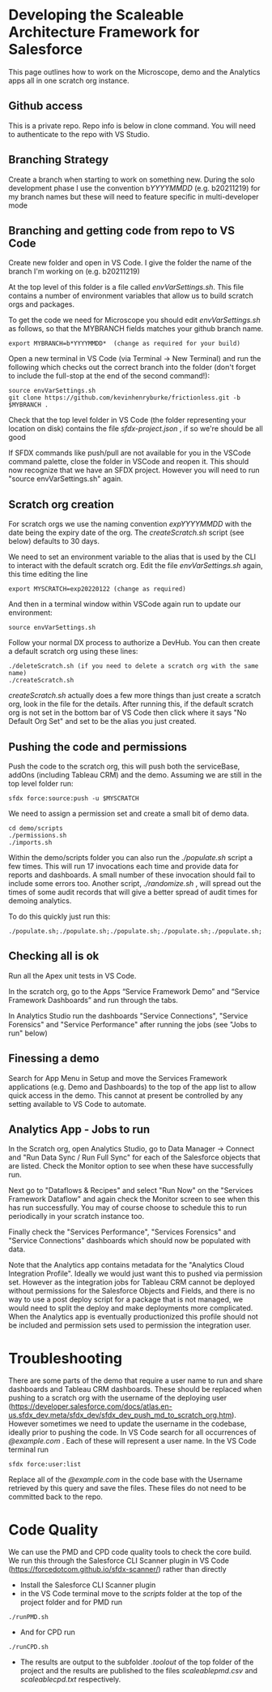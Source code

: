 # Developing the Scaleable Architecture Framework for Salesforce

This page outlines how to work on the Microscope, demo and the Analytics apps all in one scratch org instance. 

## Github access

This is a private repo. Repo info is below in clone command. You will need to authenticate to the repo with VS Studio.


## Branching Strategy

Create a branch when starting to work on something new. During the solo development phase I use the convention b*YYYYMMDD* (e.g. b20211219) for my branch names but these will need to feature specific in multi-developer mode


## Branching and getting code from repo to VS Code

Create new folder and open in VS Code. I give the folder the name of the branch I'm working on (e.g. b20211219)

At the top level of this folder is a file called *envVarSettings.sh*. This file contains a number of environment variables that allow us to build scratch orgs and packages.

To get the code we need for Microscope you should edit *envVarSettings.sh* as follows, so that the MYBRANCH fields matches your github branch name.


```
export MYBRANCH=b*YYYYMMDD*  (change as required for your build)
```


Open a new terminal in VS Code (via Terminal -> New Terminal) and run the following which checks out the correct branch into the folder (don't forget to include the full-stop at the end of the second command!):

```
source envVarSettings.sh
git clone https://github.com/kevinhenryburke/frictionless.git -b $MYBRANCH .
```

Check that the top level folder in VS Code (the folder representing your location on disk) contains the file *sfdx-project.json* , if so we're should be all good

If SFDX commands like push/pull are not available for you in the VSCode command palette, close the folder in VSCode and reopen it. This should now recognize that we have an SFDX project. However you will need to run "source envVarSettings.sh" again.

## Scratch org creation

For scratch orgs we use the naming convention  *expYYYYMMDD* with the date being the expiry date of the org. The *createScratch.sh* script (see below) defaults to 30 days. 

We need to set an environment variable to the alias that is used by the CLI to interact with the default scratch org. Edit the file  *envVarSettings.sh* again, this time editing the line


```
export MYSCRATCH=exp20220122 (change as required)
```

And then in a terminal window within VSCode again run to update our environment:

```
source envVarSettings.sh
```


Follow your normal DX process to authorize a DevHub. You can then create a default scratch org using these lines:

```
./deleteScratch.sh (if you need to delete a scratch org with the same name)
./createScratch.sh
```
*createScratch.sh* actually does a few more things than just create a scratch org, look in the file for the details. After running this, if the default scratch org is not set in the bottom bar of VS Code then click where it says "No Default Org Set" and set to be the alias you just created.


## Pushing the code and permissions


Push the code to the scratch org, this will push both the serviceBase, addOns (including Tableau CRM) and the demo. Assuming we are still in the top level folder run:

```
sfdx force:source:push -u $MYSCRATCH
```

We need to assign a permission set and create a small bit of demo data. 

```
cd demo/scripts
./permissions.sh
./imports.sh
```

Within the demo/scripts folder you can also run the *./populate.sh* script a few times. This will run 17 invocations each time and provide data for reports and dashboards. A small number of these invocation should fail to include some errors too. Another script, *./randomize.sh* , will spread out the times of some audit records that will give a better spread of audit times for demoing analytics. 

To do this quickly just run this:

```
./populate.sh;./populate.sh;./populate.sh;./populate.sh;./populate.sh;./populate.sh;./populate.sh;./populate.sh;./populate.sh;./populate.sh;./randomize.sh;./randomize.sh;./randomize.sh
```

## Checking all is ok

Run all the Apex unit tests in VS Code.

In the scratch org, go to the Apps “Service Framework Demo” and “Service Framework Dashboards” and run through the tabs.

In Analytics Studio run the dashboards "Service Connections", "Service Forensics" and "Service Performance" after running the jobs (see "Jobs to run" below)

## Finessing a demo

Search for App Menu in Setup and move the Services Framework applications (e.g. Demo and Dashboards) to the top of the app list to allow quick access in the demo. This cannot at present be controlled by any setting available to VS Code to automate.

## Analytics App - Jobs to run


In the Scratch org, open Analytics Studio, go to Data Manager -> Connect and "Run Data Sync / Run Full Sync" for each of the Salesforce objects that are listed. Check the Monitor option to see when these have successfully run.

Next go to "Dataflows & Recipes" and select "Run Now" on the "Services Framework Dataflow" and again check the Monitor screen to see when this has run successfully. You may of course choose to schedule this to run periodically in your scratch instance too.

Finally check the "Services Performance", "Services Forensics" and "Service Connections" dashboards which should now be populated with data.


Note that the Analytics app contains metadata for the "Analytics Cloud Integration Profile". Ideally we would just want this to pushed via permission set. However as the integration jobs for Tableau CRM cannot be deployed without permissions for the Salesforce Objects and Fields, and there is no way to use a post deploy script for a package that is not managed, we would need to split the deploy and make deployments more complicated. When the Analytics app is eventually productionized this profile should not be included and permission sets used to permission the integration user.

# Troubleshooting

There are some parts of the demo that require a user name to run and share dashboards and Tableau CRM dashboards. These should be replaced when pushing to a scratch org with the username of the deploying user (https://developer.salesforce.com/docs/atlas.en-us.sfdx_dev.meta/sfdx_dev/sfdx_dev_push_md_to_scratch_org.htm). However sometimes we need to update the username in the codebase, ideally prior to pushing the code. In VS Code search for all occurrences of _@example.com_ . Each of these will represent a user name. In the VS Code terminal run

```
sfdx force:user:list
```
Replace all of the _@example.com_ in the code base with the Username retrieved by this query and save the files. These files do not need to be committed back to the repo.

# Code Quality

We can use the PMD and CPD code quality tools to check the core build. We run this through the Salesforce CLI Scanner plugin in VS Code (https://forcedotcom.github.io/sfdx-scanner/) rather than directly

- Install the Salesforce CLI Scanner plugin
- in the VS Code terminal move to the *scripts* folder at the top of the project folder and for PMD run

```
./runPMD.sh 
```

- And for CPD run

```
./runCPD.sh 
```

- The results are output to the subfolder *.toolout* of the top folder of the project and the results are published to the files *scaleablepmd.csv* and *scaleablecpd.txt* respectively.










